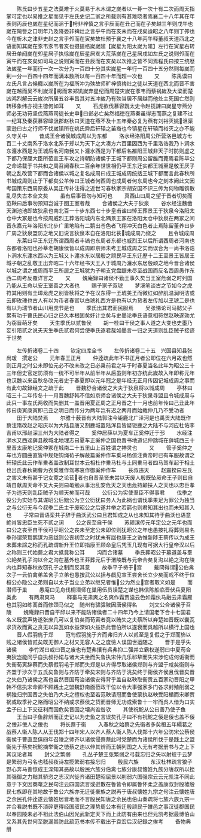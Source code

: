 <!-- { "loadSidebar": true } -->
　　陈氏曰步五星之法莫难于火莫易于木木谓之嵗者以一朞一次十有二次而周天指掌可定也以易推之星而见于左氏史记二家之所载则有甚难晓者焉襄二十八年其在年表则丙辰也嵗在星纪而滛于枵非梓慎之言乎辰而在丑己而在子矣越三年则戊午也嵗在陬訾之口明年乃及降娄非禆灶之言乎午而在亥未而在戍矣迨昭之八年则丁夘也今在析木之津非史赵之言乎夘而在寅矣故杜预于襄之十八年丙午释董叔天道西北之语而知其嵗在豕韦豕韦者亥也摄提格嵗嵗隂【嵗星为阳太嵗为隂】左行在寅星右转居丑单阏嵗在夘星居子执徐嵗在辰星居亥大荒落嵗在己星居戌如左氏之说则夘而在寅午而在亥矣如司马之说则寅而在丑辰而在亥矣以次推之皆不同焉程氏曰按三统厯法嵗星一年而行一次一次分为一百四十分其实嵗星一年行一百四十五分然则每嵗而剰一分一百四十四年而满本数所以每一百四十年而超一次也
　　又
　　陈禹谟曰左氏凡言占候輙以嵗所在为福所冲为殃故师旷梓慎禆灶之徒以天道在西北而晋不害嵗在越而吴不利嵗淫枵而宋郑饥嵗弃星纪而周楚灾嵗在豕韦而蔡祸嵗及大梁而楚凶鸿烈解云云嵗次所居五谷丰昌其对五冲嵗乃有殃当居不居越而他处主死国亡然则转移象纬亦视主徳何如耳
　　又
　　石虎欲伐慕容皝太史令赵揽諌曰嵗星守燕分师必无功苻坚伐燕燕司徒长史申曰邺必亡矣然福徳在燕秦虽得志而燕之复建不过一纪耳及秦获慕容暐汲郡赵秋曰天道在燕不及十五年秦必复为燕有刘裕灭姚沮渠蒙逊曰古之行师不伐嵗镇所在姚氏舜后轩辕之苖裔也今镇星在轩辕而裕灭之亦不能久守关中
　　昔成王合诸侯城成周以为东都
　　洛水经洛阳周公所营洛邑城方七百二十丈南系于洛水北系于郏以为天下之大凑方六百里因西为千里洛诰我乃卜涧水东瀍水西是为王城后名河南我又卜瀍水西是为下都后名雒阳王城非天子时防则虚之下都乃保厘大臣所莅宣王车攻之诗朝防诸侯于王城下都则周公留雒而薨焉君陈毕公之命递载于书共和之周召阅春秋二百余年世世相仍平王东迁实都王城至是敬王厌子朝之乱改营下都而合诸侯以城之复名成周曰成王城成周统括王城下都而言此春秋所书城成周则止于下都矣公羊传曰王城者何西周也成周者何东周也今之刻本阙此文因考国策东西周原委从吴正传补注得之近世习春秋家宗胡安国不识三传为何物雕镌散乱尽失古本全文矣
　　虽有后事晋勿与知可也
　　真西山曰周之望于晋者切矣而范鞅曰后事勿预知岂诚于图王室者哉
　　合诸侯之大夫于狄泉
　　谷水经注魏凿天渊池池即故狄泉也南北百一十步东西七十步皇甫谧曰悼王葬景王于狄泉今洛阳太仓中大冢是也今按周威烈王葬洛阳城内东北隅景王冢在洛阳太仓中狄泉在两冢之间晋永嘉元年洛阳东北步广里地陷有二鹅出苍色者飞翔冲天白色者止焉陈留董养曰步广周之狄泉盟防之地又旧说言狄泉本自在洛阳北苌城成周乃绕之
　　且令城成周
　　东莱曰平王东迁所谓西周者丰镐也东周者东都也威烈王以后所谓西周者河南也东都者洛阳也孙莘老胡康侯皆以成周即京师未考王城成周之实而误合为一尚书洛诰卜涧水东瀍水西以为王城又卜瀍水东以居殷之顽民平王东迁歴十二王至景王皆居王城子朝之乱敬王出奔昭二十六年经书天王入于城周乃瀍水东居殷顽之地今晋合诸侯以城之谓之成周而平王所居之王城犹为子朝支党盘踞未尽至战国而反名西周愚作东西二周考反覆详言之
　　又
　　媿庵録曰诸侯不勤王事久矣当王室危弱之时列国乃能从王命以安王室善之大者也
　　赐子家子双琥
　　梦溪笔谈古之节如今之虎符其用则有圭璋龙虎之别皆椟将之予在汉东得一玊琥美玊而微红如醉肌温润明洁或云即玫瑰也古人有以为币者春官以白琥礼西方是也有以为货者左传加以玊琥二是也有以为瑞节者山川用虎节是也
　　季氏出其君而民服焉
　　吴张悌论司马懿父子累有功于曹氏民心归之已久本根固矣奸计立矣与史墨论季氏语意相符然赵鞅遂効尤为窃晋萌牙矣
　　天生季氏以贰鲁侯
　　胡一桂曰干侯之事人道之大变也史墨乃妄引陪贰之说夫天生季氏贰君何尝使季氏逐君哉如墨言一归之天道则乱臣贼子接迹于世矣

　　左传折诸卷二十四
　　钦定四库全书
　　左传折诸卷二十五　兴国县知县张尚瑗　撰定公
　　元年春王正月
　　仲逹疏此年不书正月者公即位在六月故也然则正月之时公未即位元必不改未改之日必乗前君之年于时春夏当名此年为昭公三十三年但史官定防须有一统不可半年从前半年从后虽则年初亦统此嵗故入年即称元年也汉魏以来虽秋冬改元者史于春夏即以元年冠之是年经无正月传因记城成周之事而有此句故録经文之疏于此
　　晋魏舒合诸侯之大夫于狄泉将以城成周
　　亭林曰昭三十二年传冬十一月晋魏舒韩不信如京师合诸侯之大夫于狄泉寻盟且令城成周与此只一事左氏两收而失删其一盖晋用夏正周之正月晋之十一月也前年传曰己丑此年传曰庚寅庚寅即己丑之明日而传分为两年岂有迟之两月而始栽仲几乃不受功者
　　田于大陆焚焉
　　尔雅十薮晋有大陆郭注今钜鹿北广泽河是也禹贡大陆既作蔡注隋改赵之昭庆以为大陆县唐又割鹿城置陆浑县皆疑钜鹿之大陆不与河应杜佑李吉甫以邢赵深三州为大陆者得之
　　奚仲居薛以为夏车正奚仲迁于邳
　　水经注漷水又西迳薛县故城北地理志曰夏车正奚仲之国也晋书地道记仲虺城在薛城西三十里晋太康地记奚仲冢在城南二十五里山上百姓谓之神灵也
　　又
　　管子奚仲之车也方圆曲直皆中规矩钩绳荀子解蔽篇奚仲作车乗马杨倞注黄帝时已有车服故谓之轩辕氏此云作车乗者盖改制耳世本云相杜作乗马杜与土同乗马者四马驾车起于相土也吕氏春秋胡曹为衣乗雅作驾寒哀作御奚仲作车
　　苌叔违天
　　赵震揆曰左氏之害义未有甚于记女寛之论苌者也自昔圣贤未尝以天废人殷既坠厥命王子则曰自靖自献周天命不又大夫则曰黾勉从事治乱安危天之天也危持颠扶人之天也以忠臣孝子为违天则乱臣贼子为顺天矣而可哉
　　公衍公为实使羣臣不得事君
　　伐季之役公为实始与其谋昭公后黜公为立公衍犹曰务人为此祸也谓伐季果足为罪公为独当之与公衍无与今叔季二氏主于废昭公之后遂并举之若羁也则君知其出也而未知其入也
　　子常曰晋语栾共子辞于曲沃武公曰且君知成之从也未知其待于曲沃也语意絶肖皆忠臣生死不贰之词
　　公之丧至自干侯
　　苏颍滨传元年定公之元年也而曰公之丧至自干侯可乎昭公之丧未至定公未即位则犹昭公之年也愚按礼将葬则易名季孙谓荣鴽鹅谋为恶諡则公丧初至之时犹未有諡也康王之诰惟新陟王蔡传以为成王未葬未諡之称而孔疏谓新升王位即指康王顾命皇后凭玉几现有可据大行皇帝汉以后之称则三代始薨之君大抵竟称公耳
　　沟而合诸墓
　　季氏葬昭公于墓道盖与羣公絶矣孔子沟以合之沟在墓外也王莽葬元后于渭陵既与元帝合矣复沟以絶之沟在陵内也莽知春秋故窃孔子之制而反其意
　　故季平子祷于宫
　　戴冏得谓公伯禽次子一云伯禽弟盖舍子立弟也愚按武公以括与戱见宣王尝舍长立少矣而戏不终于位桓公亦隐公之弟则自以太子当立立弟以继兄者惟公为然立宫者取义如是
　　而潜师于巢
　　愚庵曰见舟伐桐潜师在巢用伍员误楚之谋也韩信陈船临晋伏兵夏阳类此
　　有两肃爽马
　　释畜马无肃爽之名爽作霜贾逵云色如霜纨马融云肃霜雁也其羽如练髙首而修颈马似之　随州有骕骦陂因唐侯得名
　　刘文公合诸侯于召陵
　　媿庵録曰晋自平邱以来不能防诸侯者二十四年乃今上请国老下合十七国君名义既震声势遂张庶几可以复伯矣而荀寅者竟以贿失之夫蔡所以弃楚如晋既以囊瓦求货故而寅之贪无以异瓦如水益深如火益热此晋伯所以遂衰而呉越所以横行上国也
　　晋人假羽旄于郑
　　范匄假羽旄于齐而弗归齐人以贰至是复假之于郑而斾以贱之诸侯皆贰矣既无御人之材又无容人之之度憸人误国世运随之
　　晋于是乎失诸侯
　　李竹湖曰或曰晋之废也有楚弗攘有呉弗抑二强并立霸权遂弱曰中夏苟合夷狄岂能问乎自执叔孙婼与诸大夫坐而失鲁执宋仲几乐祁犂而失宋涉佗成何诟衞而失衞荀寅辞蔡而失蔡假羽毛于郑而失郑是以齐得尽取诸侯郑则与齐盟于咸矣衞则与齐盟于沙次于五氏矣鲁则与齐防于牵矣宋则与齐防于洮矣终于衞侯齐侯且伐晋矣晋之失伯乃诸侯之离也虽然晋国苟治诸侯安得背乎盖自赵鞅取衞贡五百家动晋阳之甲韩不信执宋命卿不顾践土之盟魏舒南面莅政干位以令大事强家多门各求封殖削弱之祸独归宗国晋之失伯乃大夫之擅权也至若范鞅请冠而鲁使蒙执赵軮受阳楯而宋卿贾祸或取季孙之赂而昭公不纳或求蔡侯之货而晋师无功或索鲁十一牢而呉人借为口实孟子曰上下交征利而国危矣晋国之壊尚谁咎欤
　　其使祝鮀从公曰善乃使子鱼
　　王当曰子鱼辞辨而正史记以为史鱼之言误矣孔子曰不有祝鮀之佞是佞也盖不佞之佞非佞人之佞也
　　将长蔡于衞
　　入春秋之始蔡之先衞者多矣桓五年繻葛之战蔡人衞人陈人从王伐郑十四年宋人以齐人蔡人衞人陈人伐郑十六年公防宋公蔡侯衞侯于曹直至僖四年召陵之师齐以诸侯侵蔡蔡此时党楚而为诸侯所伐于是践土之盟衞先于蔡矣祝鮀摘举衞之徳蔡之违以伸其辨而王朝列国之人无有考据册书与之上下其议论者耳
　　封父之繁弱
　　孔丛子楚王张繁弱之弓载忘归之矢以射蛟于云梦是繁弱为弓名也嵇叔夜诗左揽繁弱右接忘归
　　殷民六族
　　东汉杜林疏言狼子野心奔马善惊成王深知其恶故以殷民六族分伯禽七族分康叔懐姓九族分唐叔所以挫其强御之力黜其骄恣之志汉兴徙齐诸田楚昭屈景以削弱六国强宗云云元凯注不同此意于下文因商奄之民句注云四国流言或迸散在鲁皆令即属鲁怀柔之盖康叔封殷墟殷民七族即在其地故于鲁公六族亦无迁徙豪族之説再于唐叔懐姓九宗之句注云懐姓唐之余民孔仲逹遂云懐姓居晋地而不言殷民知唐之余民也伯山奏疏将七族六族九宗一并合看説书既不琐碎更得经国驭民之理势周公本有迁殷顽民于雒邑之事汉徙郡国民以奉园陵未必不祖此法伯山因光武新定天下而上此防有由来也但元凯考据最博伯山又系其先世何至脱漏其防此疏范书本传不载出于袁宏后汉纪録之俟考
　　备物典册
